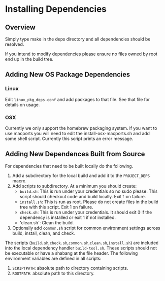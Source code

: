 Installing Dependencies
=======================
 
## Overview

Simply type make in the deps directory and all dependencies should be resolved.

If you intend to modify dependencies please ensure no files owned by root end up
in the build tree.
 
## Adding New OS Package Dependencies

### Linux

Edit `linux_pkg_deps.conf` and add packages to that file. See that file for
details on usage.

### OSX

Currently we only support the homebrew packaging system. If you want to use
macports you will need to edit the install-osx-macports.sh and add some shell
script. Currently this script prints an error message.
 
## Adding New Dependences Built from Source

For dependencies that need to be built locally do the following.

1. Add a subdirectory for the local build and add it to the `PROJECT_DEPS` 
   macro.  
2. Add scripts to subdirectory. At a minimum you should create:
    - `build.sh`: This is run under your credentials so no sudo please.
      This script should checkout code and build locally. Exit 1 on failure.
    - `install.sh`: This is run as root. Please do not create files in the
      build tree with this script. Exit 1 on failure.
    - `check.sh`: This is run under your credentials. It should exit 0 if 
      the dependency is installed or exit 1 if not installed.
    - 'clean.sh`: Clean the build.
3. Optionally add `common.sh` script for common environment settings across build,
   install, clean, and check.

The scripts (`build.sh`,`check.sh`,`common.sh`,`clean.sh`,`install.sh`) are included into the local
dependency handler `build-tool.sh`. These scripts should not be executable or have
a shabang at the file header. The following environment
variables are defined in all scripts:

1. `SCRIPTPATH`: absolute path to directory containing scripts.
2. `ROOTPATH`: absolute path to this directory. 


